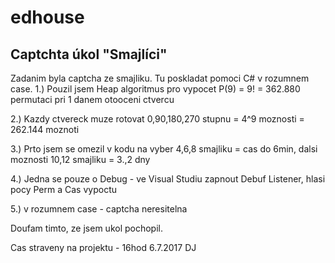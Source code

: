 # edhouse
Captchta úkol "Smajlíci"
-----------------------------

Zadanim byla captcha ze smajliku. Tu poskladat pomoci C# v rozumnem case.
1.) Pouzil jsem Heap algoritmus pro vypocet P(9) = 9! = 362.880 permutaci pri 1 danem otooceni ctvercu

2.) Kazdy ctvereck muze rotovat 0,90,180,270 stupnu = 4^9 moznosti = 262.144 moznoti

3.) Prto jsem se omezil v kodu na vyber 4,6,8 smajliku = cas do 6min, dalsi moznosti 10,12 smajliku = 3.,2 dny

4.) Jedna se pouze o Debug - ve Visual Studiu zapnout Debuf Listener, hlasi pocy Perm a Cas vypoctu

5.) v rozumnem case - captcha neresitelna


Doufam timto, ze jsem ukol pochopil.

Cas straveny na projektu - 16hod
6.7.2017
DJ




